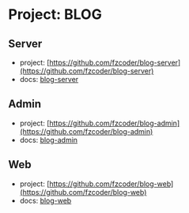 # Project: BLOG

## Server

- project: [https://github.com/fzcoder/blog-server](https://github.com/fzcoder/blog-server)
- docs: [blog-server](/blog-server/)

## Admin

- project: [https://github.com/fzcoder/blog-admin](https://github.com/fzcoder/blog-admin)
- docs: [blog-admin](/blog-admin/)

## Web

- project: [https://github.com/fzcoder/blog-web](https://github.com/fzcoder/blog-web)
- docs: [blog-web](/blog-web/)